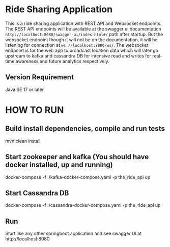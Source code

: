 # Ride Sharing Application

This is a ride sharing application with REST API and Websocket endpoints. The REST API endpoints will be available at the swagger ui documentation `http://localhost:8080/swagger-ui/index.html#/` path after startup. But the websocket endpoint though it will not be on the documentation, it will be listening for connection at `ws://localhost:8080/ws/`. The websocket endpoint is for the web app to broadcast location data which will later go upstream to kafka and cassandra DB for intensive read and writes for real-time awareness and future analytics respectively.

## Version Requirement
Java SE 17 or later

# HOW TO RUN


## Build install dependencies, compile and run tests

mvn clean install

## Start zookeeper and kafka (You should have docker installed, up and running)

docker-compose -f ./kafka-docker-compose.yaml -p the_ride_api up


## Start Cassandra DB

docker-compose -f ./cassandra-docker-compose.yaml -p the_ride_api up

## Run

Start like any other springboot application and see swagger UI at http://localhost:8080



